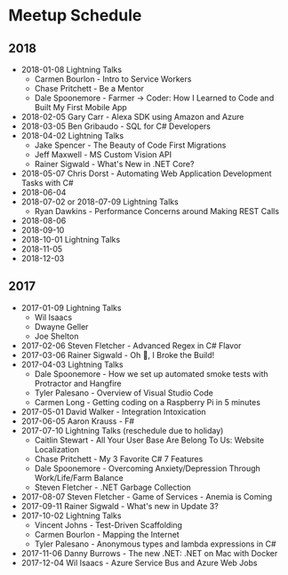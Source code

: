# Meetup Schedule

## 2018

* 2018-01-08 Lightning Talks
   * Carmen Bourlon - Intro to Service Workers
   * Chase Pritchett - Be a Mentor
   * Dale Spoonemore - Farmer -> Coder: How I Learned to Code and Built My First Mobile App
* 2018-02-05 Gary Carr - Alexa SDK using Amazon and Azure
* 2018-03-05 Ben Gribaudo - SQL for C# Developers
* 2018-04-02 Lightning Talks
  * Jake Spencer - The Beauty of Code First Migrations
  * Jeff Maxwell - MS Custom Vision API
  * Rainer Sigwald - What's New in .NET Core?
* 2018-05-07 Chris Dorst - Automating Web Application Development Tasks with C#
* 2018-06-04
* 2018-07-02 or 2018-07-09 Lightning Talks
  * Ryan Dawkins - Performance Concerns around Making REST Calls
* 2018-08-06
* 2018-09-10
* 2018-10-01 Lightning Talks
* 2018-11-05
* 2018-12-03

## 2017

* 2017-01-09 Lightning Talks
    * Wil Isaacs
    * Dwayne Geller
    * Joe Shelton
* 2017-02-06 Steven Fletcher - Advanced Regex in C# Flavor
* 2017-03-06 Rainer Sigwald - Oh :poop:, I Broke the Build!
* 2017-04-03 Lightning Talks
    * Dale Spoonemore - How we set up automated smoke tests with Protractor and Hangfire
    * Tyler Palesano - Overview of Visual Studio Code
    * Carmen Long - Getting coding on a Raspberry Pi in 5 minutes
* 2017-05-01 David Walker - Integration Intoxication
* 2017-06-05 Aaron Krauss - F#
* 2017-07-10 Lightning Talks (reschedule due to holiday)
    * Caitlin Stewart - All Your User Base Are Belong To Us: Website Localization
    * Chase Pritchett - My 3 Favorite C# 7 Features
    * Dale Spoonemore - Overcoming Anxiety/Depression Through Work/Life/Farm Balance
    * Steven Fletcher - .NET Garbage Collection
* 2017-08-07 Steven Fletcher - Game of Services - Anemia is Coming
* 2017-09-11 Rainer Sigwald - What's new in Update 3?
* 2017-10-02 Lightning Talks
    * Vincent Johns - Test-Driven Scaffolding
    * Carmen Bourlon - Mapping the Internet
    * Tyler Palesano - Anonymous types and lambda expressions in C#
* 2017-11-06 Danny Burrows - The new .NET: .NET on Mac with Docker
* 2017-12-04 Wil Isaacs - Azure Service Bus and Azure Web Jobs
